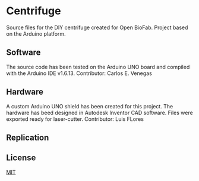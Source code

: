 # Centrifuge

Source files for the DIY centrifuge created for Open BioFab. Project based on the Arduino platform.

## Software

The source code has been tested on the Arduino UNO board and compiled with the Arduino IDE v1.6.13.
Contributor: Carlos E. Venegas

## Hardware

A custom Arduino UNO shield has been created for this project.
The hardware has beed designed in Autodesk Inventor CAD software. Files were exported ready for laser-cutter.
Contributor: Luis FLores

## Replication



## License

[MIT][license]

[license]: https://github.com/OpenBioFab/centrifuge/blob/master/LICENSE
